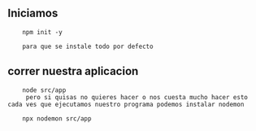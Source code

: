 ## Iniciamos 
```
    npm init -y
    
    para que se instale todo por defecto
```

## correr nuestra aplicacion

```
    node src/app
     pero si quisas no quieres hacer o nos cuesta mucho hacer esto cada ves que ejecutamos nuestro programa podemos instalar nodemon

    npx nodemon src/app

```